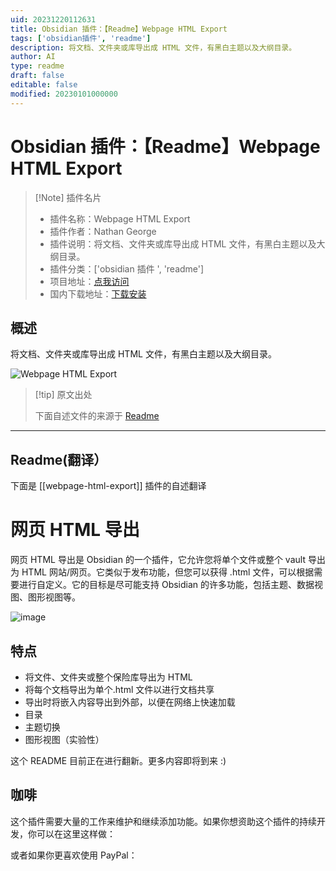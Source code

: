 ```yaml
---
uid: 20231220112631
title: Obsidian 插件：【Readme】Webpage HTML Export
tags: ['obsidian插件', 'readme']
description: 将文档、文件夹或库导出成 HTML 文件，有黑白主题以及大纲目录。
author: AI
type: readme
draft: false
editable: false
modified: 20230101000000
---
```


# Obsidian 插件：【Readme】Webpage HTML Export

> [!Note] 插件名片
> - 插件名称：Webpage HTML Export
> - 插件作者：Nathan George
> - 插件说明：将文档、文件夹或库导出成 HTML 文件，有黑白主题以及大纲目录。
> - 插件分类：['obsidian 插件 ', 'readme']
> - 项目地址：[点我访问](https://github.com/KosmosisDire/obsidian-webpage-export)
> - 国内下载地址：[下载安装](https://pkmer.cn/products/plugin/pluginMarket/?webpage-html-export)

## 概述

将文档、文件夹或库导出成 HTML 文件，有黑白主题以及大纲目录。

![Webpage HTML Export](https://cdn.pkmer.cn/covers/webpage-html-export.png!pkmer)

> [!tip] 原文出处
>
>下面自述文件的来源于 [Readme](https://ghproxy.net/https://raw.githubusercontent.com/KosmosisDire/obsidian-webpage-export/master/README.md)

---

## Readme(翻译）

下面是 [[webpage-html-export]] 插件的自述翻译

# 网页 HTML 导出

网页 HTML 导出是 Obsidian 的一个插件，它允许您将单个文件或整个 vault 导出为 HTML 网站/网页。它类似于发布功能，但您可以获得 .html 文件，可以根据需要进行自定义。它的目标是尽可能支持 Obsidian 的许多功能，包括主题、数据视图、图形视图等。

![image](https://cdn.pkmer.cn/covers/webpage-html-export_1_0.png!pkmer)

## 特点

- 将文件、文件夹或整个保险库导出为 HTML
- 将每个文档导出为单个.html 文件以进行文档共享
- 导出时将嵌入内容导出到外部，以便在网络上快速加载
- 目录
- 主题切换
- 图形视图（实验性）

这个 README 目前正在进行翻新。更多内容即将到来 :)

## 咖啡

这个插件需要大量的工作来维护和继续添加功能。如果你想资助这个插件的持续开发，你可以在这里这样做：

或者如果你更喜欢使用 PayPal：
